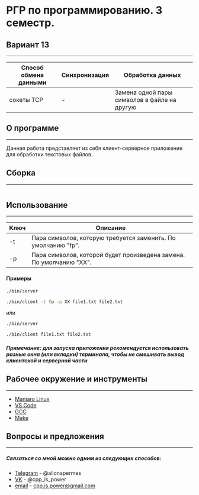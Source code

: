 # РГР по программированию. 3 семестр.
## Вариант 13
---
| Способ обмена данными | Синхронизация | Обработка данных |
| --------------------- | ------------- | ---------------- |
| сокеты TCP | - | Замена одной пары символов в файле на другую |

## О программе
---
Данная работа представляет из себя клиент-серверное приложение для обработки текстовых файлов.

## Сборка
---
```sh
```

## Использование
---
| Ключ | Описание |
| ---- | -------- |
| -t | Пара символов, которую требуется заменить. По умолчанию "fp". |
| -p | Пара символов, которой будет произведена замена. По умолчанию "XX". |

#### Примеры
```sh
./bin/server
```
```sh
./bin/client -t fp -p XX file1.txt file2.txt
```
или
```sh
./bin/server
```
```sh
./bin/client file1.txt file2.txt
```
##### *__Примечание:__ для запуска приложения рекомендуется использовать разные окна (или вкладки) терминала, чтобы не смешивать вывод клиентской и серверной части*

## Рабочее окружение и инструменты
---
- [Manjaro Linux]
- [VS Code]
- [GCC]
- [Make]

## Вопросы и предложения
---
##### Связаться со мной можно одним из следующих способов:
- [Telegram] - @alionapermes
- [VK] - @cpp_is_power
- [email] - cpp.is.power@gmail.com

[//]: # (http://stackoverflow.com/questions/4823468/store-comments-in-markdown-syntax)
   [Manjaro Linux]: <https://manjaro.org/>
   [VS Code]: <https://code.visualstudio.com/>
   [GCC]: <https://gcc.gnu.org/>
   [Make]: <https://ru.wikipedia.org/wiki/Make>
   [Telegram]: <https://t.me/alionapermes>
   [VK]: <https://vk.com/cpp_is_power>
   [email]: <https://www.google.com/intl/ru/gmail/about/#>
